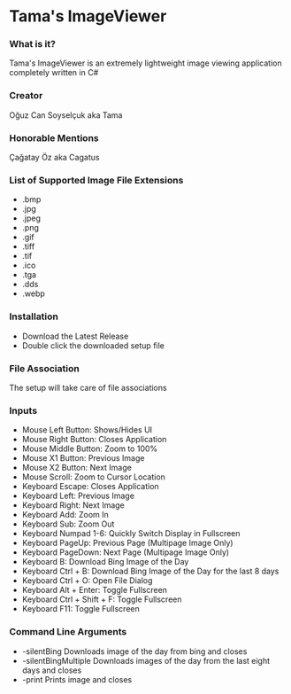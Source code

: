 # Tama's ImageViewer

### What is it?
Tama's ImageViewer is an extremely lightweight image viewing application completely written in C#

### Creator
Oğuz Can Soyselçuk aka Tama

### Honorable Mentions
Çağatay Öz aka Cagatus

### List of Supported Image File Extensions
- .bmp
- .jpg
- .jpeg
- .png
- .gif
- .tiff
- .tif
- .ico
- .tga
- .dds
- .webp

### Installation
- Download the Latest Release
- Double click the downloaded setup file

### File Association
The setup will take care of file associations

### Inputs
- Mouse Left Button: Shows/Hides UI
- Mouse Right Button: Closes Application
- Mouse Middle Button: Zoom to 100%
- Mouse X1 Button: Previous Image
- Mouse X2 Button: Next Image
- Mouse Scroll: Zoom to Cursor Location
- Keyboard Escape: Closes Application
- Keyboard Left: Previous Image
- Keyboard Right: Next Image
- Keyboard Add: Zoom In
- Keyboard Sub: Zoom Out
- Keyboard Numpad 1-6: Quickly Switch Display in Fullscreen
- Keyboard PageUp: Previous Page (Multipage Image Only)
- Keyboard PageDown: Next Page (Multipage Image Only)
- Keyboard B: Download Bing Image of the Day
- Keyboard Ctrl + B: Download Bing Image of the Day for the last 8 days
- Keyboard Ctrl + O: Open File Dialog
- Keyboard Alt + Enter: Toggle Fullscreen
- Keyboard Ctrl + Shift + F: Toggle Fullscreen
- Keyboard F11: Toggle Fullscreen

### Command Line Arguments
- -silentBing
	Downloads image of the day from bing and closes
- -silentBingMultiple
	Downloads images of the day from the last eight days and closes
- -print <path>
	Prints image and closes